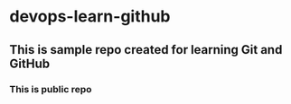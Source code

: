 # devops-learn-github
## This is sample repo created for learning Git and GitHub 
### This is public repo 
